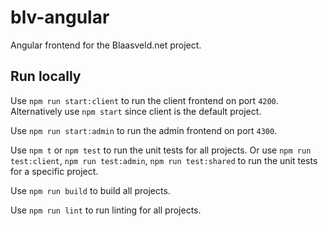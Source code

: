 # blv-angular
Angular frontend for the Blaasveld.net project.

## Run locally

Use `npm run start:client` to run the client frontend on port `4200`. Alternatively use `npm start` since client is the default project.

Use `npm run start:admin` to run the admin frontend on port `4300`.

Use `npm t` or `npm test` to run the unit tests for all projects.
Or use `npm run test:client`, `npm run test:admin`, `npm run test:shared` to run the unit tests for a specific project.

Use `npm run build` to build all projects.

Use `npm run lint` to run linting for all projects.
